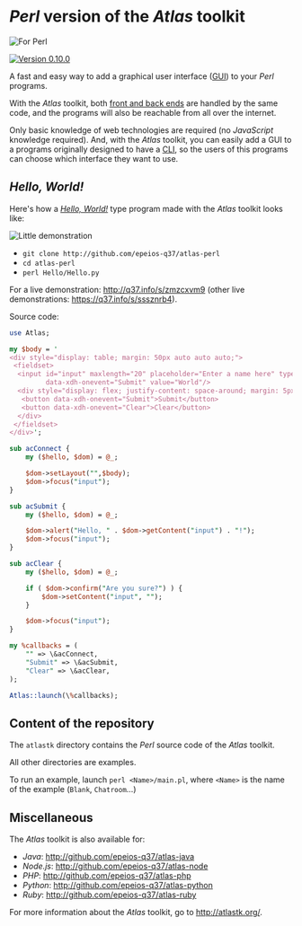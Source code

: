 # *Perl* version of the *Atlas* toolkit

![For Perl](http://q37.info/download/assets/Perl.png "Perl logo")

[![Version 0.10.0](https://img.shields.io/static/v1.svg?&color=90b4ed&label=Version&message=0.10.0)](http://q37.info/s/gei0veus)

A fast and easy way to add a graphical user interface ([GUI](http://q37.info/s/hw9n3pjs)) to your *Perl* programs.

With the *Atlas* toolkit, both [front and back ends](http://q37.info/s/px7hhztd) are handled by the same code, and the programs will also be reachable from all over the internet.

Only basic knowledge of web technologies are required (no *JavaScript* knowledge required). And, with the *Atlas* toolkit, you can easily add a GUI to a programs originally designed to have a [CLI](https://q37.info/s/cnh9nrw9), so the users of this programs can choose which interface they want to use.

<!--
If you want to use the *Atlas* toolkit without installing the examples, simply install the [*atlastk* package from *PyPI*](http://q37.info/s/9srmskcm) (`pip install atlastk`). This package has no dependencies.

You can also use the *Atlas* toolkit on [*Repl.it*](http://q37.info/s/mxmgq3qm), an [online IDE](https://q37.info/s/zzkzbdw7), so you have nothing to install. You will find some examples in the next sections. **Important**: you have to ***fork*** this examples before launching them (by clicking the dedicated button or by modifying the source code), or they won't work properly! See <http://q37.info/s/zbgfjtp9> for more details.
-->

## *Hello, World!*

Here's how a [*Hello, World!*](https://en.wikipedia.org/wiki/%22Hello,_World!%22_program) type program made with the *Atlas* toolkit looks like:

![Little demonstration](http://q37.info/download/assets/Hello.gif "A basic example")

- `git clone http://github.com/epeios-q37/atlas-perl`
- `cd atlas-perl`
- `perl Hello/Hello.py`

<!-- You can also put below source code in a file and launch it after having installed the [*atlastk* package](http://q37.info/s/9srmskcm) (`pip install atlastk`), or, with absolutely no installation, paste the below code [here](http://q37.info/s/srnnb7hj), and open the displayed *URL* in a web browser.
-->

For a live demonstration: <http://q37.info/s/zmzcxvm9> (other live demonstrations: <https://q37.info/s/sssznrb4>).

Source code:

```perl
use Atlas;

my $body = '
<div style="display: table; margin: 50px auto auto auto;">
 <fieldset>
  <input id="input" maxlength="20" placeholder="Enter a name here" type="text"
         data-xdh-onevent="Submit" value="World"/>
  <div style="display: flex; justify-content: space-around; margin: 5px auto auto auto;">
   <button data-xdh-onevent="Submit">Submit</button>
   <button data-xdh-onevent="Clear">Clear</button>
  </div>
 </fieldset>
</div>';

sub acConnect {
    my ($hello, $dom) = @_;

    $dom->setLayout("",$body);
    $dom->focus("input");
}

sub acSubmit {
    my ($hello, $dom) = @_;

    $dom->alert("Hello, " . $dom->getContent("input") . "!");
    $dom->focus("input");
}

sub acClear {
    my ($hello, $dom) = @_;

    if ( $dom->confirm("Are you sure?") ) {
        $dom->setContent("input", "");
    }

    $dom->focus("input");
}

my %callbacks = (
    "" => \&acConnect,
    "Submit" => \&acSubmit,
    "Clear" => \&acClear,
);

Atlas::launch(\%callbacks);
```

<!--
## *TodoMVC*

And here's how the *Atlas* toolkit version of the [*TodoMVC*](http://todomvc.com/) application looks like:

![TodoMVC](http://q37.info/download/TodoMVC.gif "The TodoMVC application made with the Atlas toolkit")

For a live demonstration: <http://q37.info/s/n9nnwzcg>.
-->

## Content of the repository

The `atlastk` directory contains the *Perl* source code of the *Atlas* toolkit.

All other directories are examples.

To run an example, launch `perl <Name>/main.pl`, where `<Name>` is the name of the example (`Blank`, `Chatroom`…)

## Miscellaneous

The *Atlas* toolkit is also available for:

- *Java*: <http://github.com/epeios-q37/atlas-java>
- *Node.js*: <http://github.com/epeios-q37/atlas-node>
- *PHP*: <http://github.com/epeios-q37/atlas-php>
- *Python*: <http://github.com/epeios-q37/atlas-python>
- *Ruby*: <http://github.com/epeios-q37/atlas-ruby>

For more information about the *Atlas* toolkit, go to <http://atlastk.org/>.
